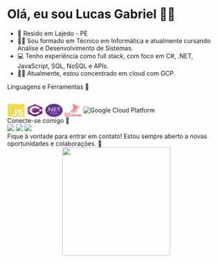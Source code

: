 <h1>Olá, eu sou Lucas Gabriel 👋🏻</h1>
<ul>
  <li>🏡 Resido em Lajedo - PE</li>
  <li>👨‍🎓 Sou formado em Técnico em Informática e atualmente cursando Análise e Desenvolvimento de Sistemas.</li>
  <li>💻 Tenho experiência como full stack, com foco em C#, .NET, JavaScript, SQL, NoSQL e APIs.</li>
  <li>👨‍💻 Atualmente, estou concentrado em cloud com GCP.</li>
</ul>

Linguagens e Ferramentas 🚀
<div style="display: inline_block"><br>
  <img align="center" alt="JavaScript" height="30" width="40" src="https://raw.githubusercontent.com/devicons/devicon/master/icons/javascript/javascript-plain.svg">
  <img align="center" alt="C#" height="30" width="40" src="https://raw.githubusercontent.com/devicons/devicon/2ae2a900d2f041da66e950e4d48052658d850630/icons/csharp/csharp-original.svg">
  <img align="center" alt=".NET" height="30" width="40" src="https://raw.githubusercontent.com/devicons/devicon/2ae2a900d2f041da66e950e4d48052658d850630/icons/dotnetcore/dotnetcore-original.svg">
  <img align="center" alt="SQL Server" height="30" width="40" src="SQL.png">
  <img align="center" alt="Google Cloud Platform" height="30" width="40" src="https://www.vectorlogo.zone/logos/google_cloud/google_cloud-icon.svg">
</div>
Conecte-se comigo 📲
<div>
  <a href="https://www.instagram.com/lucasgabriel_luke/" target="_blank"><img src="https://img.shields.io/badge/-Instagram-%23E4405F?style=for-the-badge&logo=instagram&logoColor=white" target="_blank"></a>
  <a href="https://www.linkedin.com/in/lucas-lgss/" target="_blank"><img src="https://img.shields.io/badge/-LinkedIn-%230077B5?style=for-the-badge&logo=linkedin&logoColor=white" target="_blank"></a>
  <a href="mailto:lg.lajedo2@gmail.com"><img src="https://img.shields.io/badge/-Email-%2333?style=for-the-badge&logo=gmail&logoColor=white" target="_blank"></a>
</div>
Fique à vontade para entrar em contato! Estou sempre aberto a novas oportunidades e colaborações. 🚀

<div style="display:flex; justify-content:center;">
  <img src="https://media.tenor.com/whgQwNlVvNkAAAAi/xero-code.gif" width="250" height="250">
</div>
